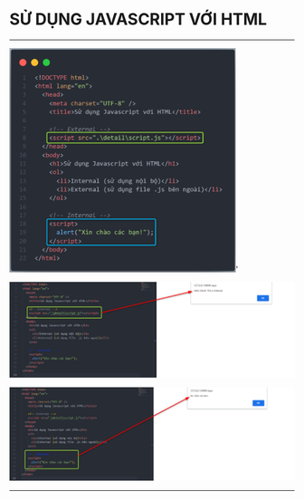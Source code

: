 # SỬ DỤNG JAVASCRIPT VỚI HTML

---

<img src="./images/001.png" alt="JAVASCRIPT VỚI HTML" width="400px"/>'

![External](./images/002.png "External")

![Internal](./images/003.png "Internal")

---

